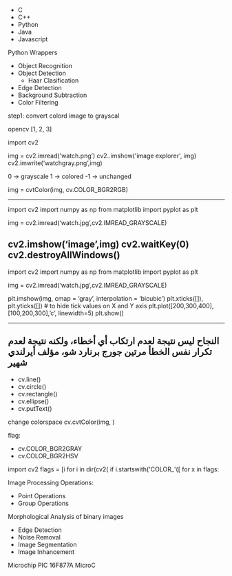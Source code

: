 - C
- C++
- Python
- Java
- Javascript


Python Wrappers


- Object Recognition
- Object Detection
    - Haar Clasification
- Edge Detection
- Background Subtraction
- Color Filtering

step1: convert colord image to grayscal


opencv [1, 2, 3]

import cv2

img = cv2.imread('watch.png’)
cv2..imshow('image explorer', img)
cv2.imwrite(‘watchgray.png’,img)


0 -> grayscale
1 -> colored
-1 -> unchanged


img = cvtColor(img, cv.COLOR_BGR2RGB)


-------------------------------------------------------------------------------------------------------------------

import cv2
import numpy as np
from matplotlib import pyplot as plt 

img = cv2.imread(‘watch.jpg’,cv2.IMREAD_GRAYSCALE)

cv2.imshow(‘image’,img)
cv2.waitKey(0)
cv2.destroyAllWindows()
-------------------------------------------------------------------------------------------------------------------

import cv2
import numpy as np
from matplotlib import pyplot as plt 

img = cv2.imread(‘watch.jpg’,cv2.IMREAD_GRAYSCALE) 

plt.imshow(img, cmap = ‘gray’, interpolation = ‘bicubic’)
plt.xticks([]), plt.yticks([])  # to hide tick values on X and Y axis
plt.plot([200,300,400],[100,200,300],’c’, linewidth=5)
plt.show()





-------------------------------------------------------------------------------------------------------------------
النجاح ليس نتيجة لعدم ارتكاب أي أخطاء، ولكنه نتيجة لعدم تكرار نفس الخطأ مرتين
جورج برنارد شو، مؤلف أيرلندي شهير
-------------------------------------------------------------------------------------------------------------------


- cv.line()
- cv.circle()
- cv.rectangle()
- cv.ellipse()
- cv.putText()





change colorspace
cv.cvtColor(img, <flag>)

flag:
- cv.COLOR_BGR2GRAY
- cv.COLOR_BGR2HSV


‫‪import‬‬ ‫‪cv2‬‬
‫‪flags‬‬ ‫=‬ ‫‪[i‬‬ ‫‪for‬‬ ‫‪i‬‬ ‫‪in‬‬ ‫)‪dir(cv2‬‬ ‫‪if‬‬ ‫])'_‪i.startswith('COLOR‬‬
‫‪for‬‬ ‫‪x‬‬ ‫‪in‬‬ ‫‪flags:‬‬



Image Processing Operations:
- Point Operations
- Group Operations



Morphological
Analysis of binary images

- Edge Detection
- Noise Removal
- Image Segmentation
- Image Inhancement


Microchip PIC 16F877A
MicroC